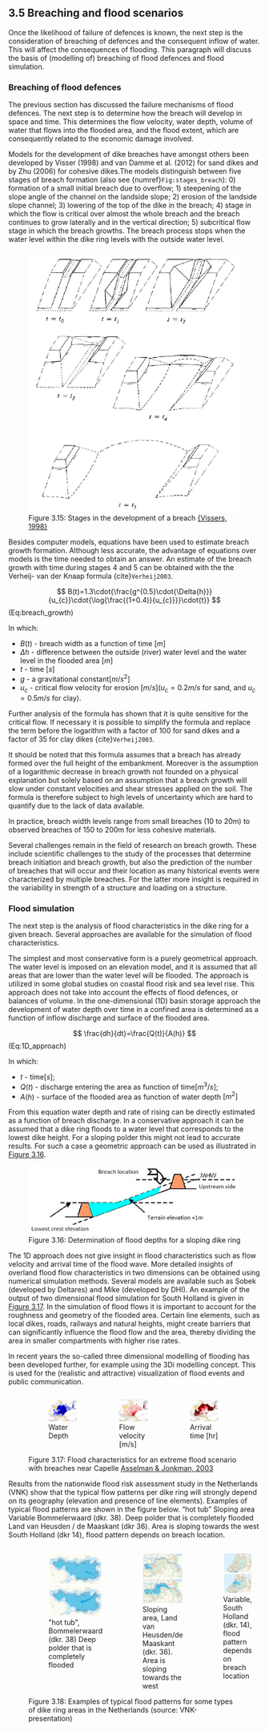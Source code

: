 ## 3.5 Breaching and flood scenarios

Once the likelihood of failure of defences is known, the next step is the consideration of breaching of defences and the consequent inflow of water. This will affect the consequences of flooding. This paragraph will discuss the basis of (modelling of) breaching of flood defences and flood simulation.

### Breaching of flood defences

The previous section has discussed the failure mechanisms of flood defences. The next step is to determine how the breach will develop in space and time. This determines the flow velocity, water depth, volume of water that flows into the flooded area, and the flood extent, which are consequently related to the economic damage involved.

Models for the development of dike breaches have amongst others been developed by Visser (1998) and van Damme et al. (2012) for sand dikes and by Zhu (2006) for cohesive dikes.The models distinguish between five stages of breach formation (also see {numref}`Fig:stages_breach`): 0) formation of a small initial breach due to overflow; 1) steepening of the slope angle of the channel on the landside slope; 2) erosion of the landside slope channel; 3) lowering of the top of the dike in the breach; 4) stage in which the flow is critical over almost the whole breach and the breach continues to grow laterally and in the vertical direction; 5) subcritical flow stage in which the breach growths. The breach process stops when the water level within the dike ring levels with the outside water level.

<a id="Fig:stages_breach"></a>
<figure>
  <img src="./chapter3_figures/figH3_15.jpg" alt="Stages in the development of a breach">
  <figcaption>Figure 3.15: Stages in the development of a breach <a href="#Vissers1998">{Vissers, 1998}</a></figcaption>
</figure>

Besides computer models, equations have been used to estimate breach growth formation. Although less accurate, the advantage of equations over models is the time needed to obtain an answer. An estimate of the breach growth with time during stages 4 and 5 can be obtained with the the Verheij- van der Knaap formula {cite}`Verheij2003`.

$$
B(t)=1.3\cdot{\frac{g^{0.5}\cdot{\Delta{h}}}{u_{c}}\cdot{\log{\frac{(1+0.4)}{u_{c}}}}\cdot{t}}
$$ (Eq:breach_growth)

In which:
- $B(t)$ - breach width as a function of time $[m]$
- $\Delta{h}$ - difference between the outside (river) water level and the water level in the flooded area $[m]$
- $t$ - time $[s]$
- $g$ - a gravitational constant$[m/s^{2}]$
- $u_{c}$ - critical flow velocity for erosion $[m/s]$($u_{c} = 0.2 m/s$ for sand, and $u_{c} = 0.5 m/s$ for clay).

Further analysis of the formula has shown that it is quite sensitive for the critical flow. If necessary it is possible to simplify the formula and replace the term before the logarithm with a factor of 100 for sand dikes and a factor of 35 for clay dikes {cite}`Verheij2003`.

It should be noted that this formula assumes that a breach has already formed over the full height of the embankment. Moreover is the assumption of a logarithmic decrease in breach growth not founded on a physical explanation but solely based on an assumption that a breach growth will slow under constant velocities and shear stresses applied on the soil. The formula is therefore subject to high levels of uncertainty which are hard to quantify due to the lack of data available.

In practice, breach width levels range from small breaches (10 to 20m) to observed breaches of 150 to 200m for less cohesive materials. 

Several challenges remain in the field of research on breach growth. These include scientific challenges to the study of the processes that determine breach initiation and breach growth, but also the prediction of the number of breaches that will occur and their location as many historical events were characterized by multiple breaches. For the latter more insight is required in the variability in strength of a structure and loading on a structure.

### Flood simulation

The next step is the analysis of flood characteristics in the dike ring for a given breach. Several approaches are available for the simulation of flood characteristics.

The simplest and most conservative form is a purely geometrical approach. The water level is imposed on an elevation model, and it is assumed that all areas that are lower than the water level will be flooded. The approach is utilized in some global studies on coastal flood risk and sea level rise. This approach does not take into account the effects of flood defences, or balances of volume. In the one-dimensional (1D) basin storage approach the development of water depth over time in a confined area is determined as a function of inflow discharge and surface of the flooded area.

$$
\frac{dh}{dt}=\frac{Q(t)}{A(h)}
$$ (Eq:1D_approach)

In which:
- $t$ - time$[s]$;
- $Q(t)$ - discharge entering the area as function of time$[m^{3}/s]$;
- $A(h)$ - surface of the flooded area as function of water depth $[m^{2}]$

From this equation water depth and rate of rising can be directly estimated as a function of breach discharge. In a conservative approach it can be assumed that a dike ring floods to a water level that corresponds to the lowest dike height. For a sloping polder this might not lead to accurate results. For such a case a geometric approach can be used as illustrated in  [Figure 3.16](#Fig:deter_flood_depths).

<a id="Fig:deter_flood_depths"></a>
<figure>
  <img src="./chapter3_figures/figH3_16.jpg" alt="Determination of flood depths for a sloping dike ring">
  <figcaption>Figure 3.16: Determination of flood depths for a sloping dike ring</figcaption>
</figure>

The 1D approach does not give insight in flood characteristics such as flow velocity and arrival time of the flood wave. More detailed insights of overland flood flow characteristics in two dimensions can be obtained using numerical simulation methods. Several models are available such as Sobek (developed by Deltares) and Mike (developed by DHI). An example of the output of two dimensional flood simulation for South Holland is given in [Figure 3.17](#Fig:flood_characteristics). In the simulation of flood flows it is important to account for the roughness and geometry of the flooded area. Certain line elements, such as local dikes, roads, railways and natural heights, might create barriers that can significantly influence the flood flow and the area, thereby dividing the area in smaller compartments with higher rise rates.

In recent years the so-called three dimensional modelling of flooding has been developed further, for example using the 3Di modelling concept. This is used for the (realistic and attractive) visualization of flood events and public communication.

<a id="Fig:flood_characteristics"></a>
<figure>
  <div style="display: flex; flex-direction: row; justify-content: space-around;">
    <figure style="width: 40%;">
      <img src="./chapter3_figures/figH3_17_a.jpg" alt="Water Depth">
      <figcaption>Water Depth</figcaption>
    </figure>
    <figure style="width: 40%;">
      <img src="./chapter3_figures/figH3_17_b.jpg" alt="Flow velocity [m/s]">
      <figcaption>Flow velocity [m/s]</figcaption>
    </figure>
    <figure style="width: 40%;">
      <img src="./chapter3_figures/figH3_17_c.jpg" alt="Arrival time [hr]">
      <figcaption>Arrival time [hr]</figcaption>
    </figure>
  </div>
  <figcaption>Figure 3.17: Flood characteristics for an extreme flood scenario with breaches near Capelle <a href="#Asselman_Jonkman2003">Asselman & Jonkman, 2003</a></figcaption>
</figure>


Results from the nationwide flood risk assessment study in the Netherlands (VNK) show that the typical flow patterns per dike ring will strongly depend on its geography (elevation and presence of line elements). Examples of typical flood patterns are shown in the figure below. “hot tub” Sloping area Variable Bommelerwaard (dkr. 38). Deep polder that is completely flooded Land van Heusden / de Maaskant (dkr 36). Area is sloping towards the west South Holland (dkr 14), flood pattern depends on breach location.

<a id="Fig:flood_patterns"></a>
<figure>
  <div style="display: flex; flex-direction: row; justify-content: space-around;">
    <figure style="width: 40%;">
      <img src="./chapter3_figures/figH3_18_a.jpg" alt='"hot tub", Bommelerwaard (dkr. 38) Deep polder that is completely flooded'>
      <figcaption>"hot tub", Bommelerwaard (dkr. 38) Deep polder that is completely flooded</figcaption>
    </figure>
    <figure style="width: 40%;">
      <img src="./chapter3_figures/figH3_18_b.jpg" alt="Sloping area, Land van Heusden/de Maaskant (dkr. 36). Area is sloping towards the west">
      <figcaption>Sloping area, Land van Heusden/de Maaskant (dkr. 36). Area is sloping towards the west</figcaption>
    </figure>
    <figure style="width: 40%;">
      <img src="./chapter3_figures/figH3_18_c.jpg" alt="Variable, South Holland (dkr. 14), flood pattern depends on breach location">
      <figcaption>Variable, South Holland (dkr. 14), flood pattern depends on breach location</figcaption>
    </figure>
  </div>
  <figcaption>Figure 3.18: Examples of typical flood patterns for some types of dike ring areas in the Netherlands (source: VNK-presentation)</figcaption>
</figure>
